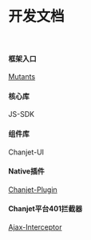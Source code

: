 # 开发文档
<br/>

#### 框架入口
[Mutants](mutants/mutants.html)

#### 核心库 
JS-SDK


#### 组件库
Chanjet-UI


#### Native插件
[Chanjet-Plugin](chanjet-ui/index.html)

#### Chanjet平台401拦截器
[Ajax-Interceptor](ajax-interceptor/Ajax-Interceptor.html)
